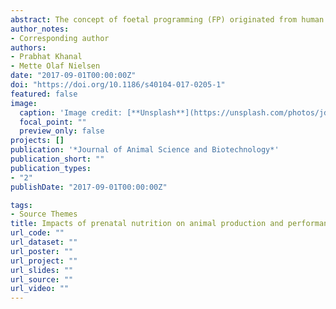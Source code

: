 ```yaml
---
abstract: The concept of foetal programming (FP) originated from human epidemiological studies, where foetal life nutrition was linked to health and disease status later in life. Since the proposal of this phenomenon, it has been evaluated in various animal models to gain further insights into the mechanisms underlying the foetal origins of health and disease in humans. In FP research, the sheep has been quite extensively used as a model for humans. In this paper we will review findings mainly from our Copenhagen sheep model, on the implications of late gestation malnutrition for growth, development, and metabolic and endocrine functions later in life, and discuss how these implications may depend on the diet fed to the animal in early postnatal life. Our results have indicated that negative implications of foetal malnutrition, both as a result of overnutrition and, particularly, late gestation undernutrition, can impair a wide range of endocrine functions regulating growth and presumably also reproductive traits. These implications are not readily observable early in postnatal life, but are increasingly manifested as the animal approaches adulthood. No intervention or cure is known that can reverse this programming in postnatal life. Our findings suggest that close to normal growth and slaughter results can be obtained at least until puberty in animals which have undergone adverse programming in foetal life, but manifestation of programming effects becomes increasingly evident in adult animals. Due to the risk of transfer of the adverse programming effects to future generations, it is therefore recommended that animals that are suspected to have undergone adverse FP are not used for reproduction. Unfortunately, no reliable biomarkers have as yet been identified that allow accurate identification of adversely programmed offspring at birth, except for very low or high birth weights, and, in pigs, characteristic changes in head shape (dolphin head). Future efforts should be therefore dedicated to identify reliable biomarkers and evaluate their effectiveness for alleviation/reversal of the adverse programming in postnatal life. Our sheep studies have shown that the adverse impacts of an extreme, high-fat diet in early postnatal life, but not prenatal undernutrition, can be largely reversed by dietary correction later in life. Thus, birth (at term) appears to be a critical set point for permanent programming in animals born precocial, such as sheep. Appropriate attention to the nutrition of the late pregnant dam should therefore be a priority in animal production systems.
author_notes:
- Corresponding author
authors:
- Prabhat Khanal
- Mette Olaf Nielsen
date: "2017-09-01T00:00:00Z"
doi: "https://doi.org/10.1186/s40104-017-0205-1"
featured: false
image:
  caption: 'Image credit: [**Unsplash**](https://unsplash.com/photos/jdD8gXaTZsc)'
  focal_point: ""
  preview_only: false
projects: []
publication: '*Journal of Animal Science and Biotechnology*'
publication_short: ""
publication_types:
- "2"
publishDate: "2017-09-01T00:00:00Z"

tags:
- Source Themes
title: Impacts of prenatal nutrition on animal production and performance, a focus on growth and metabolic and endocrine function in sheep
url_code: ""
url_dataset: ""
url_poster: ""
url_project: ""
url_slides: ""
url_source: ""
url_video: ""
---
```


